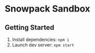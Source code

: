 # Snowpack Sandbox

## Getting Started

1. Install dependencies: `npm i`
2. Launch dev server: `npm start`
